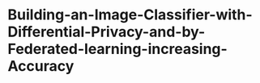 # Building-an-Image-Classifier-with-Differential-Privacy-and-by-Federated-learning-increasing-Accuracy